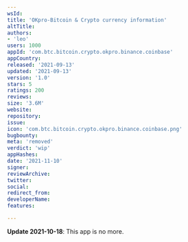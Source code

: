 ```yaml
---
wsId: 
title: 'OKpro-Bitcoin & Crypto currency information'
altTitle: 
authors:
- 'leo'
users: 1000
appId: 'com.btc.bitcoin.crypto.okpro.binance.coinbase'
appCountry: 
released: '2021-09-13'
updated: '2021-09-13'
version: '1.0'
stars: 5
ratings: 200
reviews: 
size: '3.6M'
website: 
repository: 
issue: 
icon: 'com.btc.bitcoin.crypto.okpro.binance.coinbase.png'
bugbounty: 
meta: 'removed'
verdict: 'wip'
appHashes: 
date: '2021-11-10'
signer: 
reviewArchive: 
twitter: 
social: 
redirect_from: 
developerName: 
features: 

---
```


**Update 2021-10-18**: This app is no more.


